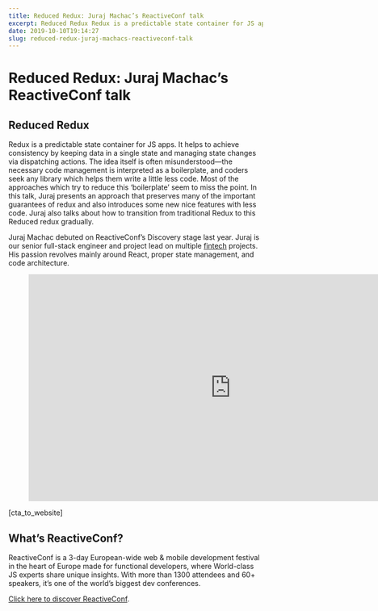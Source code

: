```yaml
---
title: Reduced Redux: Juraj Machac’s ReactiveConf talk
excerpt: Reduced Redux Redux is a predictable state container for JS apps. It helps to achieve consistency by keeping data in a single state and managing state changes via dispatching actions. The idea itself is often misunderstood—the necessary code management is interpreted as a boilerplate, and coders seek any library which helps them write a little […]
date: 2019-10-10T19:14:27
slug: reduced-redux-juraj-machacs-reactiveconf-talk
---
```


# Reduced Redux: Juraj Machac’s ReactiveConf talk

## Reduced Redux

Redux is a predictable state container for JS apps. It helps to achieve consistency by keeping data in a single state and managing state changes via dispatching actions. The idea itself is often misunderstood—the necessary code management is interpreted as a boilerplate, and coders seek any library which helps them write a little less code. Most of the approaches which try to reduce this ‘boilerplate’ seem to miss the point. In this talk, Juraj presents an approach that preserves many of the important guarantees of redux and also introduces some new nice features with less code. Juraj also talks about how to transition from traditional Redux to this Reduced redux gradually.

Juraj Machac debuted on ReactiveConf’s Discovery stage last year. Juraj is our senior full-stack engineer and project lead on multiple [fintech](https://inside.vacuumlabs.com/category/fintech) projects. His passion revolves mainly around React, proper state management, and code architecture.

<figure class="wp-block-embed-youtube wp-block-embed is-type-video is-provider-youtube wp-embed-aspect-16-9 wp-has-aspect-ratio"><div class="wp-block-embed__wrapper">
<iframe loading="lazy" title="ReactiveConf 2018 - Juraj Machac: Reduced Redux" width="800" height="450" src="https://www.youtube.com/embed/v01Kxg-5R3I?feature=oembed" frameborder="0" allow="accelerometer; autoplay; clipboard-write; encrypted-media; gyroscope; picture-in-picture" allowfullscreen></iframe>
</div></figure>

[cta\_to\_website]

## What’s ReactiveConf?

ReactiveConf is a 3-day European-wide web & mobile development festival in the heart of Europe made for functional developers, where World-class JS experts share unique insights. With more than 1300 attendees and 60+ speakers, it’s one of the world’s biggest dev conferences.  
  
[Click here to discover ReactiveConf](https://reactiveconf.com/).


